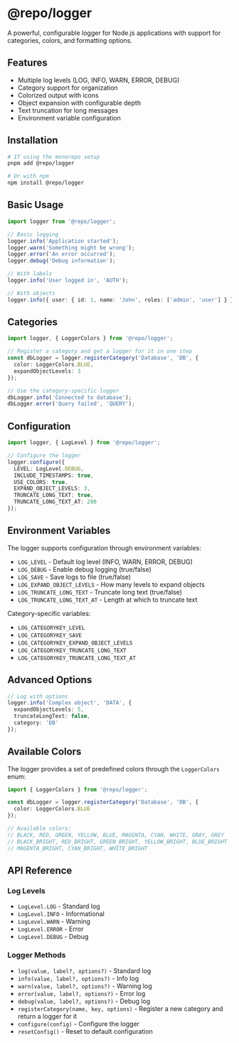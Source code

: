# @repo/logger

A powerful, configurable logger for Node.js applications with support for categories, colors, and formatting options.

## Features

- Multiple log levels (LOG, INFO, WARN, ERROR, DEBUG)
- Category support for organization
- Colorized output with icons
- Object expansion with configurable depth
- Text truncation for long messages
- Environment variable configuration

## Installation

```bash
# If using the monorepo setup
pnpm add @repo/logger

# Or with npm
npm install @repo/logger
```

## Basic Usage

```typescript
import logger from '@repo/logger';

// Basic logging
logger.info('Application started');
logger.warn('Something might be wrong');
logger.error('An error occurred');
logger.debug('Debug information');

// With labels
logger.info('User logged in', 'AUTH');

// With objects
logger.info({ user: { id: 1, name: 'John', roles: ['admin', 'user'] } });
```

## Categories

```typescript
import logger, { LoggerColors } from '@repo/logger';

// Register a category and get a logger for it in one step
const dbLogger = logger.registerCategory('Database', 'DB', {
  color: LoggerColors.BLUE,
  expandObjectLevels: 3
});

// Use the category-specific logger
dbLogger.info('Connected to database');
dbLogger.error('Query failed', 'QUERY');
```

## Configuration

```typescript
import logger, { LogLevel } from '@repo/logger';

// Configure the logger
logger.configure({
  LEVEL: LogLevel.DEBUG,
  INCLUDE_TIMESTAMPS: true,
  USE_COLORS: true,
  EXPAND_OBJECT_LEVELS: 3,
  TRUNCATE_LONG_TEXT: true,
  TRUNCATE_LONG_TEXT_AT: 200
});
```

## Environment Variables

The logger supports configuration through environment variables:

- `LOG_LEVEL` - Default log level (INFO, WARN, ERROR, DEBUG)
- `LOG_DEBUG` - Enable debug logging (true/false)
- `LOG_SAVE` - Save logs to file (true/false)
- `LOG_EXPAND_OBJECT_LEVELS` - How many levels to expand objects
- `LOG_TRUNCATE_LONG_TEXT` - Truncate long text (true/false)
- `LOG_TRUNCATE_LONG_TEXT_AT` - Length at which to truncate text

Category-specific variables:

- `LOG_CATEGORYKEY_LEVEL`
- `LOG_CATEGORYKEY_SAVE`
- `LOG_CATEGORYKEY_EXPAND_OBJECT_LEVELS`
- `LOG_CATEGORYKEY_TRUNCATE_LONG_TEXT`
- `LOG_CATEGORYKEY_TRUNCATE_LONG_TEXT_AT`

## Advanced Options

```typescript
// Log with options
logger.info('Complex object', 'DATA', {
  expandObjectLevels: 5,
  truncateLongText: false,
  category: 'DB'
});
```

## Available Colors

The logger provides a set of predefined colors through the `LoggerColors` enum:

```typescript
import { LoggerColors } from '@repo/logger';

const dbLogger = logger.registerCategory('Database', 'DB', {
  color: LoggerColors.BLUE
});

// Available colors:
// BLACK, RED, GREEN, YELLOW, BLUE, MAGENTA, CYAN, WHITE, GRAY, GREY
// BLACK_BRIGHT, RED_BRIGHT, GREEN_BRIGHT, YELLOW_BRIGHT, BLUE_BRIGHT
// MAGENTA_BRIGHT, CYAN_BRIGHT, WHITE_BRIGHT
```

## API Reference

### Log Levels

- `LogLevel.LOG` - Standard log
- `LogLevel.INFO` - Informational
- `LogLevel.WARN` - Warning
- `LogLevel.ERROR` - Error
- `LogLevel.DEBUG` - Debug

### Logger Methods

- `log(value, label?, options?)` - Standard log
- `info(value, label?, options?)` - Info log
- `warn(value, label?, options?)` - Warning log
- `error(value, label?, options?)` - Error log
- `debug(value, label?, options?)` - Debug log
- `registerCategory(name, key, options)` - Register a new category and return a logger for it
- `configure(config)` - Configure the logger
- `resetConfig()` - Reset to default configuration
